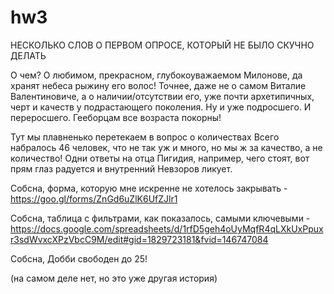 # hw3
НЕСКОЛЬКО СЛОВ О ПЕРВОМ ОПРОСЕ, КОТОРЫЙ НЕ БЫЛО СКУЧНО ДЕЛАТЬ

О чем? О любимом, прекрасном, глубокоуважаемом Милонове, да хранят небеса рыжину его волос! Точнее, даже не о самом Виталие Валентиновиче, а о наличии/отсутствии его, уже почти архетипичных, черт и качеств у подрастающего поколения. Ну и уже подросшего. И переросшего. Гееборцам все возраста покорны!

Тут мы плавненько перетекаем в вопрос о количествах
Всего набралось 46 человек, что не так уж и много, но мы ж за качество, а не количество! Одни ответы на отца Пигидия, например, чего стоят, вот прям глаз радуется и внутренний Невзоров ликует.

Собсна, форма, которую мне искренне не хотелось закрывать - https://goo.gl/forms/ZnGd6uZlK6UfZJlr1

Собсна, таблица с фильтрами, как показалось, самыми ключевыми - https://docs.google.com/spreadsheets/d/1rfD5geh4oUyMqfR4qLXkUxPpuxr3sdWvxcXPzVbcC9M/edit#gid=1829723181&fvid=146747084

Собсна, Добби свободен до 25!

 (на самом деле нет, но это уже другая история)

